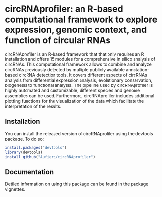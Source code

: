 
<!-- README.md is generated from README.Rmd. Please edit that file -->
circRNAprofiler: an R-based computational framework to explore expression, genomic context, and function of circular RNAs
=========================================================================================================================

circRNAprofiler is an R-based framework that that only requires an R installation and offers 15 modules for a comprehensive in silico analysis of circRNAs. This computational framework allows to combine and analyze circRNAs previously detected by multiple publicly available annotation-based circRNA detection tools. It covers different aspects of circRNAs analysis from differential expression analysis, evolutionary conservation, biogenesis to functional analysis.
The pipeline used by circRNAprofiler is highly automated and customizable, different species and genome assemblies can be used. Furthermore, circRNAprofiler includes additional plotting functions for the visualization of the data which facilitate the interpretation of the results.

Installation
------------

You can install the released version of circRNAprofiler using the devtools package. To do so:

``` r
install.packages("devtools")
library(devtools)
install_github("Aufiero/circRNAprofiler")
```

Documentation
-------------

Detiled information on using this package can be found in the package vignettes.

